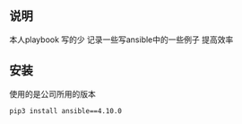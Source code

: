 ## 说明
本人playbook 写的少 记录一些写ansible中的一些例子 提高效率

## 安装
使用的是公司所用的版本
```bash
pip3 install ansible==4.10.0
```